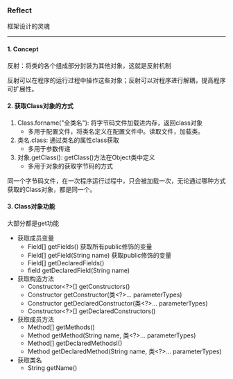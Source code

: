### Reflect

框架设计的灵魂

---

#### 1. Concept

反射：将类的各个组成部分封装为其他对象，这就是反射机制

反射可以在程序的运行过程中操作这些对象；反射可以对程序进行解耦，提高程序可扩展性。

#### 2. 获取Class对象的方式

1. Class.forname("全类名"):   将字节码文件加载进内存，返回class对象
   - 多用于配置文件，将类名定义在配置文件中。读取文件，加载类。
2. 类名.class:    通过类名的属性class获取
   - 多用于参数传递
3. 对象.getClass():    getClass()方法在Object类中定义
   - 多用于对象的获取字节码的方式

同一个字节码文件，在一次程序运行过程中，只会被加载一次，无论通过哪种方式获取的Class对象，都是同一个。

#### 3. Class对象功能

大部分都是get功能

- 获取成员变量
  - Field[] getFields()	获取所有public修饰的变量
  - Field[] getField(String name)    获取public修饰的变量
  - Field[] getDeclaredFields()
  - field getDeclaredField(String name)
- 获取构造方法
  - Constructor<?>[] getConstructors()
  - Constructor<T> getConstructor(类<?>... parameterTypes)
  - Constructor<T> getDeclaredConstructor(类<?>... parameterTypes)
  - Constructor<?>[] getDeclaredConstructors()
- 获取成员方法
  - Method[] getMethods()
  - Method getMethod(String name, 类<?>... parameterTypes)
  - Method[] getDeclaredMethodsI()
  - Method getDeclaredMethod(String name, 类<?>... parameterTypes)
- 获取类名 
  - String getName()































